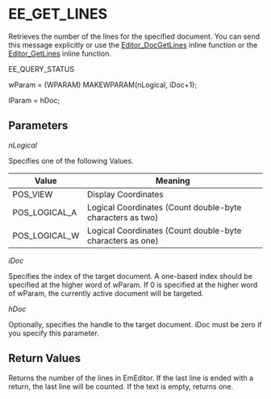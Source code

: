 # EE\_GET\_LINES

Retrieves the number of the lines for the specified document. You can send this message
explicitly or use the [Editor\_DocGetLines](../macro/editor_docgetlines) inline function or the [Editor\_GetLines](../macro/editor_getlines) inline function.

EE\_QUERY\_STATUS

wParam = (WPARAM) MAKEWPARAM(nLogical, iDoc+1);

lParam = hDoc;

## Parameters

_nLogical_

Specifies one of the following Values.

| Value | Meaning |
| --- | --- |
| POS\_VIEW | Display Coordinates |
| POS\_LOGICAL\_A | Logical Coordinates (Count double-byte characters as two) |
| POS\_LOGICAL\_W | Logical Coordinates (Count double-byte characters as one) |

_iDoc_

Specifies the index of the target document. A one-based index should be specified at the higher word of wParam. If 0 is specified at the higher word of wParam, the currently active document will
be targeted.

_hDoc_

Optionally, specifies the handle to the target document. iDoc must be zero if you specify this parameter.

## Return Values

Returns the number of the lines in EmEditor. If the last line is ended with
a return, the last line will be counted. If the text is empty, returns one.
